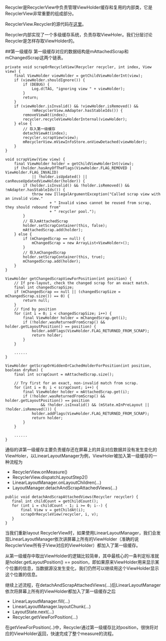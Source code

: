 Recycler是RecyclerView中负责管理ViewHolder缓存和复用的内部类，它是RecyclerView非常重要的组成部分。

RecyclerView.Recycler的源代码在[这里](https://github.com/android/platform_frameworks_support/blob/master/v7/recyclerview/src/android/support/v7/widget/RecyclerView.java#L5144)。

Recycler内部实现了一个多级缓存系统，负责存取ViewHoler。我们分层讨论Recycler是怎样存取ViewHolder的。

##第一级缓存
第一级缓存对应的数据结构是mAttachedScrap和mChangedScrap这两个链表。

```
private void scrapOrRecycleView(Recycler recycler, int index, View view) {
    final ViewHolder viewHolder = getChildViewHolderInt(view);
    if (viewHolder.shouldIgnore()) {
        if (DEBUG) {
            Log.d(TAG, "ignoring view " + viewHolder);
        }
        return;
    }
    if (viewHolder.isInvalid() && !viewHolder.isRemoved() &&
            !mRecyclerView.mAdapter.hasStableIds()) {
        removeViewAt(index);
        recycler.recycleViewHolderInternal(viewHolder);
    } else {
        // 存入第一级缓存
        detachViewAt(index);
        recycler.scrapView(view);
        mRecyclerView.mViewInfoStore.onViewDetached(viewHolder);
    }
}

void scrapView(View view) {
    final ViewHolder holder = getChildViewHolderInt(view);
    if (holder.hasAnyOfTheFlags(ViewHolder.FLAG_REMOVED | ViewHolder.FLAG_INVALID)
            || !holder.isUpdated() || canReuseUpdatedViewHolder(holder)) {
        if (holder.isInvalid() && !holder.isRemoved() && !mAdapter.hasStableIds()) {
            throw new IllegalArgumentException("Called scrap view with an invalid view."
                    + " Invalid views cannot be reused from scrap, they should rebound from"
                    + " recycler pool.");
        }
        // 存入mAttachedScrap
        holder.setScrapContainer(this, false);
        mAttachedScrap.add(holder);
    } else {
        if (mChangedScrap == null) {
            mChangedScrap = new ArrayList<ViewHolder>();
        }
        // 存入mChangedScrap
        holder.setScrapContainer(this, true);
        mChangedScrap.add(holder);
    }
}

ViewHolder getChangedScrapViewForPosition(int position) {
    // If pre-layout, check the changed scrap for an exact match.
    final int changedScrapSize;
    if (mChangedScrap == null || (changedScrapSize = mChangedScrap.size()) == 0) {
        return null;
    }
    // find by position
    for (int i = 0; i < changedScrapSize; i++) {
        final ViewHolder holder = mChangedScrap.get(i);
        if (!holder.wasReturnedFromScrap() && holder.getLayoutPosition() == position) {
            holder.addFlags(ViewHolder.FLAG_RETURNED_FROM_SCRAP);
            return holder;
        }
    }

    ......
}

ViewHolder getScrapOrHiddenOrCachedHolderForPosition(int position, boolean dryRun) {
    final int scrapCount = mAttachedScrap.size();

    // Try first for an exact, non-invalid match from scrap.
    for (int i = 0; i < scrapCount; i++) {
        final ViewHolder holder = mAttachedScrap.get(i);
        if (!holder.wasReturnedFromScrap() && holder.getLayoutPosition() == position
                && !holder.isInvalid() && (mState.mInPreLayout || !holder.isRemoved())) {
            holder.addFlags(ViewHolder.FLAG_RETURNED_FROM_SCRAP);
            return holder;
        }
    }

    ......
}
```

通俗的讲第一级缓存主要负责缓存还在屏幕上的并且对应数据并没有发生变化的ViewHoler，以LinearLayoutManager为例，ViewHoler被加入第一级缓存的一种流程为
- RecyclerView.onMeasure()
- RecyclerView.dispatchLayoutStep2()
- LinearLayoutManager.onLayoutChildren(...)
- LayoutManager.detachAndScrapAttachedViews(...)

 ```
 public void detachAndScrapAttachedViews(Recycler recycler) {
    final int childCount = getChildCount();
    for (int i = childCount - 1; i >= 0; i--) {
        final View v = getChildAt(i);
        scrapOrRecycleView(recycler, i, v);
    }
}
 ```

当我们重新layout RecyclerView时，如果使用LinearLayoutManager，我们会发现LinearLayoutManager依次讲屏幕上所有的ViewHolder（准确的说RecyclerView所有子View对应的ViewHolder）都加入了第一级缓存。

从第一级缓存中取出ViewHolder的逻辑比较简单，其中最核心的一条判定标准就是holder.getLayoutPosition() == position，即如果原来ViewHolder用来显示某个位置的信息，当数据源没发生变化，我们仍然可以继续用这个ViewHolder显示这个位置的信息。

继续上述流程，在detachAndScrapAttachedViews(...)后LinearLayoutManager依次将屏幕上所有的ViewHolder都加入了第一级缓存之后
- LinearLayoutManager.fill(...)
- LinearLayoutManager.layoutChunk(...)
- LayoutState.next(...)
- Recycler.getViewForPosition(...)

在getViewForPosition(..)中，Recycler通过第一级缓存比对position，很快将对应的ViewHolder返回，快速完成了整个measure的流程。
